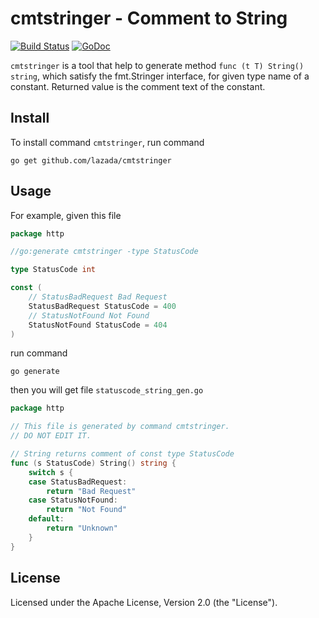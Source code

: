 # cmtstringer - Comment to String

[![Build Status](https://travis-ci.org/lazada/cmtstringer.svg?branch=master)](https://travis-ci.org/lazada/cmtstringer)
[![GoDoc](https://godoc.org/github.com/lazada/cmtstringer?status.svg)](https://godoc.org/github.com/lazada/cmtstringer)

`cmtstringer` is a tool that help to generate method `func (t T) String() string`, which satisfy the fmt.Stringer interface, for given type name of a constant. Returned value is the comment text of the constant.

## Install

To install command `cmtstringer`, run command

    go get github.com/lazada/cmtstringer

## Usage

For example, given this file

```go
package http

//go:generate cmtstringer -type StatusCode

type StatusCode int

const (
    // StatusBadRequest Bad Request
    StatusBadRequest StatusCode = 400
    // StatusNotFound Not Found
    StatusNotFound StatusCode = 404
)
```

run command

    go generate

then you will get file `statuscode_string_gen.go`

```go
package http

// This file is generated by command cmtstringer.
// DO NOT EDIT IT.

// String returns comment of const type StatusCode
func (s StatusCode) String() string {
    switch s {
    case StatusBadRequest:
        return "Bad Request"
    case StatusNotFound:
        return "Not Found"
    default:
        return "Unknown"
    }
}
```

## License

Licensed under the Apache License, Version 2.0 (the "License").
